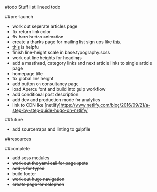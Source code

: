 #todo
Stuff i still need todo

##pre-launch
- work out seperate articles page
- fix return link color
- fix hero button animation
- create a thanks page for mailing list sign ups like [this](https://pjrvs.com/thanks/).
- [this](https://github.com/IvanChou/hugo-theme-vec) is helpful
- finish line-height scale in base.typography.scss
- work out line heights for headings
- add a masthead, category links and next article links to single article page
- homepage title
- fix global line height
- add button on consultancy page
- load Apercu font and build into gulp workflow
- add conditional post description
- add dev and production mode for analytics
- link to CDN like [netlify]https://www.netlify.com/blog/2016/09/21/a-step-by-step-guide-hugo-on-netlify/

##future
- add sourcemaps and linting to gulpfile

##resources

##complete
- ~~add scss modules~~
- ~~work out the yaml call for page spots~~
- ~~add js for typed~~
- ~~build footer~~
- ~~work out hugo navigation~~
- ~~create page for colophon~~
